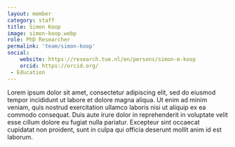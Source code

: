 ```yaml
---
layout: member
category: staff
title: Simon Koop
image: simon-koop.webp
role: PhD Researcher
permalink: 'team/simon-koop'
social:
    website: https://research.tue.nl/en/persons/simon-m-koop
    orcid: https://orcid.org/
 - Education
---
```


Lorem ipsum dolor sit amet, consectetur adipiscing elit, sed do eiusmod tempor incididunt ut labore et dolore magna aliqua. Ut enim ad minim veniam, quis nostrud exercitation ullamco laboris nisi ut aliquip ex ea commodo consequat. Duis aute irure dolor in reprehenderit in voluptate velit esse cillum dolore eu fugiat nulla pariatur. Excepteur sint occaecat cupidatat non proident, sunt in culpa qui officia deserunt mollit anim id est laborum.
